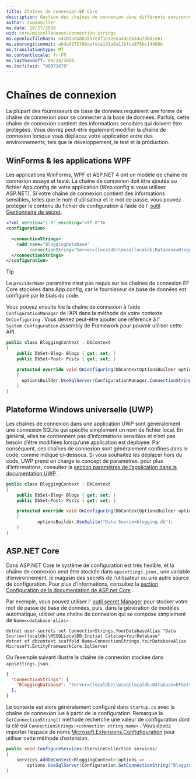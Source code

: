 ```yaml
---
title: Chaînes de connexion-EF Core
description: Gestion des chaînes de connexion dans différents environnements avec Entity Framework Core
author: rowanmiller
ms.date: 10/27/2016
uid: core/miscellaneous/connection-strings
ms.openlocfilehash: e4283ada88a557e4f1e3eeea3de2634a7d0dce61
ms.sourcegitcommit: abda0872f86eefeca191a9a11bfca976bc14468b
ms.translationtype: MT
ms.contentlocale: fr-FR
ms.lasthandoff: 09/14/2020
ms.locfileid: "90071678"
---
```

# <a name="connection-strings"></a>Chaînes de connexion

La plupart des fournisseurs de base de données requièrent une forme de chaîne de connexion pour se connecter à la base de données. Parfois, cette chaîne de connexion contient des informations sensibles qui doivent être protégées. Vous devrez peut-être également modifier la chaîne de connexion lorsque vous déplacez votre application entre des environnements, tels que le développement, le test et la production.

## <a name="winforms--wpf-applications"></a>WinForms & les applications WPF

Les applications WinForms, WPF et ASP.NET 4 ont un modèle de chaîne de connexion essayé et testé. La chaîne de connexion doit être ajoutée au fichier App.config de votre application (Web.config si vous utilisez ASP.NET). Si votre chaîne de connexion contient des informations sensibles, telles que le nom d’utilisateur et le mot de passe, vous pouvez protéger le contenu du fichier de configuration à l’aide de l' [outil Gestionnaire de secret](/aspnet/core/security/app-secrets#secret-manager).

``` xml
<?xml version="1.0" encoding="utf-8"?>
<configuration>

  <connectionStrings>
    <add name="BloggingDatabase"
         connectionString="Server=(localdb)\mssqllocaldb;Database=Blogging;Trusted_Connection=True;" />
  </connectionStrings>
</configuration>
```

> [!TIP]  
> Le `providerName` paramètre n’est pas requis sur les chaînes de connexion EF Core stockées dans App.config, car le fournisseur de base de données est configuré par le biais du code.

Vous pouvez ensuite lire la chaîne de connexion à l’aide `ConfigurationManager` de l’API dans la méthode de votre contexte `OnConfiguring` . Vous devrez peut-être ajouter une référence à l' `System.Configuration` assembly de Framework pour pouvoir utiliser cette API.

``` csharp
public class BloggingContext : DbContext
{
    public DbSet<Blog> Blogs { get; set; }
    public DbSet<Post> Posts { get; set; }

    protected override void OnConfiguring(DbContextOptionsBuilder optionsBuilder)
    {
      optionsBuilder.UseSqlServer(ConfigurationManager.ConnectionStrings["BloggingDatabase"].ConnectionString);
    }
}
```

## <a name="universal-windows-platform-uwp"></a>Plateforme Windows universelle (UWP)

Les chaînes de connexion dans une application UWP sont généralement une connexion SQLite qui spécifie simplement un nom de fichier local. En général, elles ne contiennent pas d’informations sensibles et n’ont pas besoin d’être modifiées lorsqu’une application est déployée. Par conséquent, ces chaînes de connexion sont généralement confines dans le code, comme indiqué ci-dessous. Si vous souhaitez les déplacer hors du code, UWP prend en charge le concept de paramètres. pour plus d’informations, consultez la [section paramètres de l’application dans la documentation UWP](/windows/uwp/app-settings/store-and-retrieve-app-data) .

``` csharp
public class BloggingContext : DbContext
{
    public DbSet<Blog> Blogs { get; set; }
    public DbSet<Post> Posts { get; set; }

    protected override void OnConfiguring(DbContextOptionsBuilder optionsBuilder)
    {
            optionsBuilder.UseSqlite("Data Source=blogging.db");
    }
}
```

## <a name="aspnet-core"></a>ASP.NET Core

Dans ASP.NET Core le système de configuration est très flexible, et la chaîne de connexion peut être stockée dans `appsettings.json` , une variable d’environnement, le magasin des secrets de l’utilisateur ou une autre source de configuration. Pour plus d’informations, consultez la [section Configuration de la documentation de ASP.net Core](/aspnet/core/fundamentals/configuration) .

Par exemple, vous pouvez utiliser l' [outil secret Manager](/aspnet/core/security/app-secrets#secret-manager) pour stocker votre mot de passe de base de données, puis, dans la génération de modèles automatique, utiliser une chaîne de connexion qui se compose simplement de `Name=<database-alias>` .

```dotnetcli
dotnet user-secrets set ConnectionStrings.YourDatabaseAlias "Data Source=(localdb)\MSSQLLocalDB;Initial Catalog=YourDatabase"
dotnet ef dbcontext scaffold Name=ConnectionStrings.YourDatabaseAlias Microsoft.EntityFrameworkCore.SqlServer
```

Ou l’exemple suivant illustre la chaîne de connexion stockée dans `appsettings.json` .

``` json
{
  "ConnectionStrings": {
    "BloggingDatabase": "Server=(localdb)\\mssqllocaldb;Database=EFGetStarted.ConsoleApp.NewDb;Trusted_Connection=True;"
  },
}
```

Le contexte est alors généralement configuré dans `Startup.cs` avec la chaîne de connexion lue à partir de la configuration. Remarque la `GetConnectionString()` méthode recherche une valeur de configuration dont la clé est `ConnectionStrings:<connection string name>` . Vous devez importer l’espace de noms [Microsoft.Extensions.Configfiguration](/dotnet/api/microsoft.extensions.configuration) pour utiliser cette méthode d’extension.

``` csharp
public void ConfigureServices(IServiceCollection services)
{
    services.AddDbContext<BloggingContext>(options =>
        options.UseSqlServer(Configuration.GetConnectionString("BloggingDatabase")));
}
```
